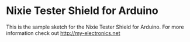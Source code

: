 # Nixie Tester Shield for Arduino

This is the sample sketch for the Nixie Tester Shield for Arduino. For more information check out http://my-electronics.net 

